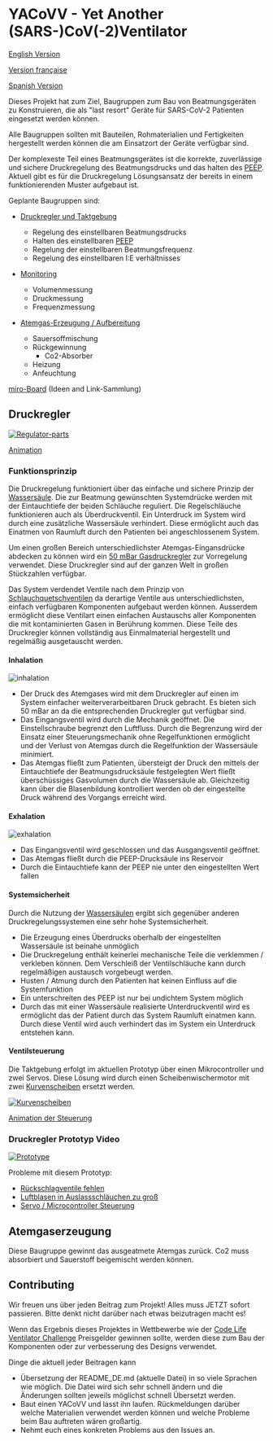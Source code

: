 # YACoVV - Yet Another (SARS-)CoV(-2)Ventilator

[English Version](README.md)

[Version française](README_FR.md)

[Spanish Version](README_ES.md)

Dieses Projekt hat zum Ziel, Baugruppen zum Bau von Beatmungsgeräten zu Konstruieren, die als "last resort" Geräte für SARS-CoV-2 Patienten eingesetzt werden können.

Alle Baugruppen sollten mit Bauteilen, Rohmaterialien und Fertigkeiten hergestellt werden können die am Einsatzort der Geräte verfügbar sind.

Der komplexeste Teil eines Beatmungsgerätes ist die korrekte, zuverlässige und sichere Druckregelung des Beatmungsdrucks und das halten des [PEEP](https://de.wikipedia.org/wiki/Positiver_endexspiratorischer_Druck). Aktuell gibt es für die Druckregelung Lösungsansatz der bereits in einem funktionierenden Muster aufgebaut ist.

Geplante Baugruppen sind:

- [Druckregler und Taktgebung](#Druckregler)
    - Regelung des einstellbaren Beatmungsdrucks
    - Halten des einstellbaren [PEEP](https://de.wikipedia.org/wiki/Positiver_endexspiratorischer_Druck)
    - Regelung der einstellbaren Beatmungsfrequenz
    - Regelung des einstellbaren I:E verhältnisses

- [Monitoring](MONITORING_DE.md)
    - Volumenmessung
    - Druckmessung
    - Frequenzmessung

- [Atemgas-Erzeugung / Aufbereitung](#Atemgaserzeugung)
    - Sauersoffmischung
    - Rückgewinnung
        - Co2-Absorber
    - Heizung
    - Anfeuchtung

[miro-Board](https://miro.com/app/board/o9J_kuxCsRI=/) (Ideen and Link-Sammlung)

## Druckregler

[![Regulator-parts](img/system.jpg)](https://www.youtube.com/watch?v=yE1sUh0wc-A)

[Animation](https://www.youtube.com/watch?v=yE1sUh0wc-A)

### Funktionsprinzip

Die Druckregelung funktioniert über das einfache und sichere Prinzip der [Wassersäule](https://de.wikipedia.org/wiki/Meter_Wassers%C3%A4ule). Die zur Beatmung gewünschten Systemdrücke werden mit der Eintauchtiefe der beiden Schläuche reguliert. Die Regelschläuche funktionieren auch als Überdruckventil. Ein Unterdruck im System wird durch eine zusätzliche Wassersäule verhindert. Diese ermöglicht auch das Einatmen von Raumluft durch den Patienten bei angeschlossenem System.

Um einen großen Bereich unterschiedlichster Atemgas-Eingansdrücke abdecken zu können wird ein [50 mBar Gasdruckregler](https://www.campingaz.com/DE/p-25990-verstellbarer-regler-30-50-mbar.aspx) zur Vorregelung verwendet. Diese Druckregler sind auf der ganzen Welt in großen Stückzahlen verfügbar.

Das System verdendet Ventile nach dem Prinzip von [Schlauchquetschventilen](https://www.ako-armaturen.de/produkte/mechanische-schlauchquetschventile.html) da derartige Ventile aus unterschiedlichsten, einfach verfügbaren Komponenten aufgebaut werden können. Ausserdem ermöglicht diese Ventilart einen einfachen Austauschs aller Komponenten die mit kontaminierten Gasen in Berührung kommen. Diese Teile des Druckregler können vollständig aus Einmalmaterial hergestellt und regelmäßig ausgetauscht werden. 

#### Inhalation
![inhalation](img/insp.jpg)

- Der Druck des Atemgases wird mit dem Druckregler auf einen im System einfacher weiterverarbeitbaren Druck gebracht. Es bieten sich 50 mBar an da die entsprechenden Druckregler gut verfügbar sind.
- Das Eingangsventil wird durch die Mechanik geöffnet. Die Einstellschraube begrenzt den Luftfluss. Durch die Begrenzung wird der Einsatz einer Steuerungsmechanik ohne Regelfunktionen ermöglicht und der Verlust von Atemgas durch die Regelfunktion der Wassersäule minimiert.
- Das Atemgas fließt zum Patienten, übersteigt der Druck den mittels der Eintauchtiefe der Beatmungsdrucksäule festgelegten Wert fließt überschüssiges Gasvolumen durch die Wassersäule ab. Gleichzeitig kann über die Blasenbildung kontrolliert werden ob der eingestellte Druck während des Vorgangs erreicht wird.

#### Exhalation
![exhalation](img/exp.jpg)

- Das Eingangsventil wird geschlossen und das Ausgangsventil geöffnet.
- Das Atemgas fließt durch die PEEP-Drucksäule ins Reservoir
- Durch die Eintauchtiefe kann der PEEP nie unter den eingestellten Wert fallen

#### Systemsicherheit

Durch die Nutzung der [Wassersäulen](https://de.wikipedia.org/wiki/Meter_Wassers%C3%A4ule) ergibt sich gegenüber anderen Druckregelungssystemen eine sehr hohe Systemsicherheit.

- Die Erzeugung eines Überdrucks oberhalb der eingestellten Wassersäule ist beinahe unmöglich
- Die Druckregelung enthält keinerlei mechanische Teile die verklemmen / verkleben können. Dem Verschleiß der Ventilschläuche kann durch regelmäßigen austausch vorgebeugt werden.
- Husten / Atmung durch den Patienten hat keinen Einfluss auf die Systemfunktion
- Ein unterschreiten des PEEP ist nur bei undichtem System möglich
- Durch das mit einer Wassersäule realisierte Unterdruckventil wird es ermöglicht das der Patient durch das System Raumluft einatmen kann. Durch diese Ventil wird auch verhindert das im System ein Unterdruck entstehen kann.

#### Ventilsteuerung

Die Taktgebung erfolgt im aktuellen Prototyp über einen Mikrocontroller und zwei Servos. Diese Lösung wird durch einen Scheibenwischermotor mit zwei [Kurvenscheiben](https://de.wikipedia.org/wiki/Kurvenscheibe) ersetzt werden.

[![Kurvenscheiben](img/camdisc.gif)](https://autode.sk/3dx6EbZ)

[Animation der Steuerung](https://autode.sk/3dx6EbZ)

### Druckregler Prototyp Video
[![Prototype](img/prototype.jpg)](https://www.youtube.com/watch?v=eBIlyaHW4l0)

Probleme mit diesem Prototyp:
- [Rückschlagventile fehlen](https://github.com/auenkind/YACoVV/issues/3)
- [Luftblasen in Auslassschläuchen zu groß](https://github.com/auenkind/YACoVV/issues/1)
- [Servo / Microcontroller Steuerung](https://github.com/auenkind/YACoVV/issues/2)

## Atemgaserzeugung
Diese Baugruppe gewinnt das ausgeatmete Atemgas zurück. Co2 muss absorbiert und Sauerstoff beigemischt werden können.

## Contributing
Wir freuen uns über jeden Beitrag zum Projekt! Alles muss JETZT sofort passieren. Bitte denkt nicht darüber nach etwas beizutragen macht es!

Wenn das Ergebnis dieses Projektes in Wettbewerbe wie der [Code Life Ventilator Challenge](https://www.agorize.com/en/challenges/code-life-challenge?lang=en) Preisgelder gewinnen sollte, werden diese zum Bau der Komponenten oder zur verbesserung des Designs verwendet.

Dinge die aktuell jeder Beitragen kann

- Übersetzung der README_DE.md (aktuelle Datei) in so viele Sprachen wie möglich. Die Datei wird sich sehr schnell ändern und die Änderungen sollten jeweils möglichst schnell Übersetzt werden.
- Baut einen YACoVV und lasst ihn laufen. Rückmeldungen darüber welche Materialien verwendet werden können und welche Probleme beim Bau auftreten wären großartig.
- Nehmt euch eines konkreten Problems aus den Issues an.
